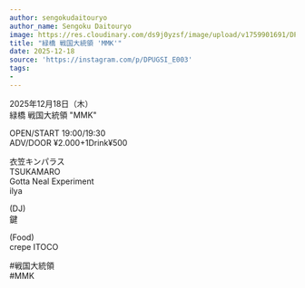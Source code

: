 ```yaml
---
author: sengokudaitouryo
author_name: Sengoku Daitouryo
image: https://res.cloudinary.com/ds9j0yzsf/image/upload/v1759901691/DPUGSI_E003.jpg
title: "緑橋 戦国大統領 'MMK'"
date: 2025-12-18
source: 'https://instagram.com/p/DPUGSI_E003'
tags:
- 
---
```

2025年12月18日（木）<br>
緑橋 戦国大統領 "MMK"

OPEN/START 19:00/19:30<br>
ADV/DOOR ¥2.000+1Drink¥500

衣笠キンパラス<br>
TSUKAMARO<br>
Gotta Neal Experiment<br>
ilya

(DJ)<br>
鍵

(Food)<br>
crepe ITOCO

#戦国大統領<br>
#MMK